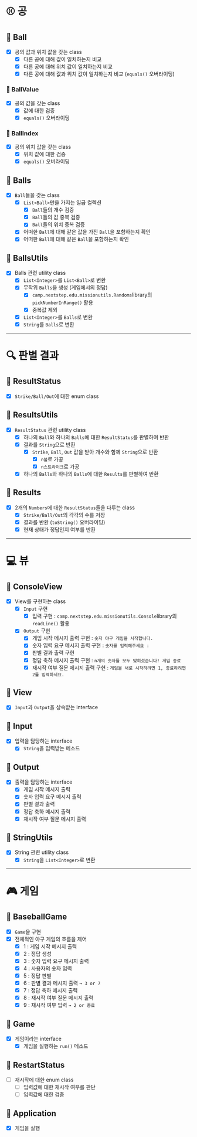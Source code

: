 # ⚾ 공

## 📕 Ball

- [x] 공의 값과 위치 값을 갖는 class
    - [x] 다른 공에 대해 값이 일치하는지 비교
    - [x] 다른 공에 대해 위치 값이 일치하는지 비교
    - [x] 다른 공에 대해 값과 위치 값이 일치하는지 비교 (`equals()` 오버라이딩)

### 📕 BallValue

- [x] 공의 값을 갖는 class
    - [x] 값에 대한 검증
    - [x] `equals()` 오버라이딩

### 📕 BallIndex

- [x] 공의 위치 값을 갖는 class
    - [x] 위치 값에 대한 검증
    - [x] `equals()` 오버라이딩

## 📕 Balls

- [x] `Ball`들을 갖는 class
    - [x] `List<Ball>`만을 가지는 일급 컬렉션
        - [x] `Ball`들의 개수 검증
        - [x] `Ball`들의 값 중복 검증
        - [x] `Ball`들의 위치 중복 검증
    - [x] 어떠한 `Ball`에 대해 같은 값을 가진 `Ball`을 포함하는지 확인
    - [x] 어떠한 `Ball`에 대해 같은 `Ball`을 포함하는지 확인

## 📒 BallsUtils

- [x] Balls 관련 utility class
    - [x] `List<Integer>`를 `List<Ball>`로 변환
    - [x] 무작위 `Balls`을 생성 (게임에서의 정답)
        - [x] `camp.nextstep.edu.missionutils.Randoms`library의 `pickNumberInRange()` 활용
        - [x] 중복값 제외
    - [x] `List<Integer>`를 `Balls`로 변환
    - [x] `String`를 `Balls`로 변환

---

# 🔍 판별 결과

## 📙 ResultStatus

- [x] `Strike/Ball/Out`에 대한 enum class

## 📒 ResultsUtils

- [x] `ResultStatus` 관련 utility class
    - [x] 하나의 `Ball`와 하나의 `Balls`에 대한 `ResultStatus`를 판별하여 반환
    - [x] 결과를 `String`으로 반환
        - [x] `Strike`, `Ball`, `Out` 값을 받아 개수와 함께 `String`으로 반환
            - [x] `n볼`로 가공
            - [x] `n스트라이크`로 가공
    - [x] 하나의 `Balls`와 하나의 `Balls`에 대한 `Results`를 판별하여 반환

## 📙 Results

- [x] 2개의 `Numbers`에 대한 `ResultStatus`들을 다루는 class
    - [x] `Strike/Ball/Out`의 각각의 수를 저장
    - [x] 결과를 반환 (`toString()` 오버라이딩)
    - [x] 현재 상태가 정답인지 여부를 반환

---

# 💻 뷰

## 📗 ConsoleView

- [x] View를 구현하는 class
    - [x] `Input` 구현
        - [x] 입력 구현 : `camp.nextstep.edu.missionutils.Console`library의 `readLine()` 활용
    - [x] `Output` 구현
        - [x] 게임 시작 메시지 출력 구현 : `숫자 야구 게임을 시작합니다.`
        - [x] 숫자 입력 요구 메시지 출력 구현 : `숫자를 입력해주세요 : `
        - [x] 판별 결과 출력 구현
        - [x] 정답 축하 메시지 출력 구현 : `n개의 숫자를 모두 맞히셨습니다! 게임 종료`
        - [x] 재시작 여부 질문 메시지 출력 구현 : `게임을 새로 시작하려면 1, 종료하려면 2를 입력하세요.`

## 📗 View

- [x] `Input`과 `Output`을 상속받는 interface

## 📗 Input

- [x] 입력을 담당하는 interface
    - [x] `String`을 입력받는 메소드

## 📗 Output

- [x] 출력을 담당하는 interface
    - [x] 게임 시작 메시지 출력
    - [x] 숫자 입력 요구 메시지 출력
    - [x] 판별 결과 출력
    - [x] 정답 축하 메시지 출력
    - [x] 재시작 여부 질문 메시지 출력

## 📒 StringUtils

- [x] String 관련 utility class
    - [x] `String`을 `List<Integer>`로 변환

---

# 🎮 게임

## 📘 BaseballGame

- [x] `Game`을 구현
- [x] 전체적인 야구 게임의 흐름을 제어
    - [x] 1 : 게임 시작 메시지 출력
    - [x] 2 : 정답 생성
    - [x] 3 : 숫자 입력 요구 메시지 출력
    - [x] 4 : 사용자의 숫자 입력
    - [x] 5 : 정답 판별
    - [x] 6 : 판별 결과 메시지 출력 `→ 3 or 7`
    - [x] 7 : 정답 축하 메시지 출력
    - [x] 8 : 재시작 여부 질문 메시지 출력
    - [x] 9 : 재시작 여부 입력 `→ 2 or 종료`

## 📘 Game

- [x] 게임이라는 interface
    - [x] 게임을 실행하는 `run()` 메소드

## 📘 RestartStatus

- [ ] 재시작에 대한 enum class
    - [ ] 입력값에 대한 재시작 여부를 판단
    - [ ] 입력값에 대한 검증

## 📘 Application

- [x] 게임을 실행
